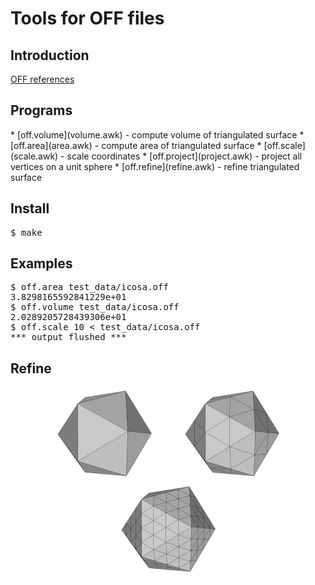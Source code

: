 <h1>Tools for OFF files</h1>

<h2>Introduction</h2>

[OFF references](http://www.geomview.org/docs/html/OFF.html)

<h2>Programs</h2>
* [off.volume](volume.awk) - compute volume of triangulated surface
* [off.area](area.awk) - compute area of triangulated surface
* [off.scale](scale.awk) - scale coordinates
* [off.project](project.awk) - project all vertices on a unit sphere
* [off.refine](refine.awk) - refine triangulated surface

<h2>Install</h2>

<pre>
$ make
</pre>

<h2>Examples</h2>

<pre>
$ off.area test_data/icosa.off
3.8298165592841229e+01
$ off.volume test_data/icosa.off
2.0289205728439306e+01
$ off.scale 10 < test_data/icosa.off
*** output flushed ***
</pre>

<h2>Refine</h2>

<p align="center">
<img src="img/0.png" width=200/>
<img src="img/1.png" width=200/>
<img src="img/2.png" width=200/>
</p>
